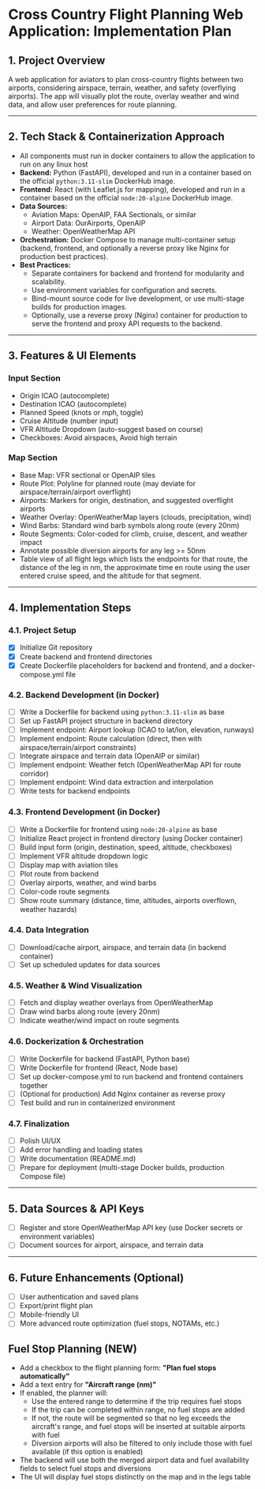 # Cross Country Flight Planning Web Application: Implementation Plan

## 1. Project Overview
A web application for aviators to plan cross-country flights between two airports, considering airspace, terrain, weather, and safety (overflying airports). The app will visually plot the route, overlay weather and wind data, and allow user preferences for route planning.

---

## 2. Tech Stack & Containerization Approach
- All components must run in docker containers to allow the application to run on any linux host
- **Backend:** Python (FastAPI), developed and run in a container based on the official `python:3.11-slim` DockerHub image.
- **Frontend:** React (with Leaflet.js for mapping), developed and run in a container based on the official `node:20-alpine` DockerHub image.
- **Data Sources:**
  - Aviation Maps: OpenAIP, FAA Sectionals, or similar
  - Airport Data: OurAirports, OpenAIP
  - Weather: OpenWeatherMap API
- **Orchestration:** Docker Compose to manage multi-container setup (backend, frontend, and optionally a reverse proxy like Nginx for production best practices).
- **Best Practices:**
  - Separate containers for backend and frontend for modularity and scalability.
  - Use environment variables for configuration and secrets.
  - Bind-mount source code for live development, or use multi-stage builds for production images.
  - Optionally, use a reverse proxy (Nginx) container for production to serve the frontend and proxy API requests to the backend.

---

## 3. Features & UI Elements
### Input Section
- Origin ICAO (autocomplete)
- Destination ICAO (autocomplete)
- Planned Speed (knots or mph, toggle)
- Cruise Altitude (number input)
- VFR Altitude Dropdown (auto-suggest based on course)
- Checkboxes: Avoid airspaces, Avoid high terrain

### Map Section
- Base Map: VFR sectional or OpenAIP tiles
- Route Plot: Polyline for planned route (may deviate for airspace/terrain/airport overflight)
- Airports: Markers for origin, destination, and suggested overflight airports
- Weather Overlay: OpenWeatherMap layers (clouds, precipitation, wind)
- Wind Barbs: Standard wind barb symbols along route (every 20nm)
- Route Segments: Color-coded for climb, cruise, descent, and weather impact
- Annotate possible diversion airports for any leg >= 50nm
- Table view of all flight legs which lists the endpoints for that route, the distance of the leg in nm, the approximate time en route using the user entered cruise speed, and the altitude for that segment.
---

## 4. Implementation Steps

### 4.1. Project Setup
- [x] Initialize Git repository
- [x] Create backend and frontend directories
- [x] Create Dockerfile placeholders for backend and frontend, and a docker-compose.yml file

### 4.2. Backend Development (in Docker)
- [ ] Write a Dockerfile for backend using `python:3.11-slim` as base
- [ ] Set up FastAPI project structure in backend directory
- [ ] Implement endpoint: Airport lookup (ICAO to lat/lon, elevation, runways)
- [ ] Implement endpoint: Route calculation (direct, then with airspace/terrain/airport constraints)
- [ ] Integrate airspace and terrain data (OpenAIP or similar)
- [ ] Implement endpoint: Weather fetch (OpenWeatherMap API for route corridor)
- [ ] Implement endpoint: Wind data extraction and interpolation
- [ ] Write tests for backend endpoints

### 4.3. Frontend Development (in Docker)
- [ ] Write a Dockerfile for frontend using `node:20-alpine` as base
- [ ] Initialize React project in frontend directory (using Docker container)
- [ ] Build input form (origin, destination, speed, altitude, checkboxes)
- [ ] Implement VFR altitude dropdown logic
- [ ] Display map with aviation tiles
- [ ] Plot route from backend
- [ ] Overlay airports, weather, and wind barbs
- [ ] Color-code route segments
- [ ] Show route summary (distance, time, altitudes, airports overflown, weather hazards)

### 4.4. Data Integration
- [ ] Download/cache airport, airspace, and terrain data (in backend container)
- [ ] Set up scheduled updates for data sources

### 4.5. Weather & Wind Visualization
- [ ] Fetch and display weather overlays from OpenWeatherMap
- [ ] Draw wind barbs along route (every 20nm)
- [ ] Indicate weather/wind impact on route segments

### 4.6. Dockerization & Orchestration
- [ ] Write Dockerfile for backend (FastAPI, Python base)
- [ ] Write Dockerfile for frontend (React, Node base)
- [ ] Set up docker-compose.yml to run backend and frontend containers together
- [ ] (Optional for production) Add Nginx container as reverse proxy
- [ ] Test build and run in containerized environment

### 4.7. Finalization
- [ ] Polish UI/UX
- [ ] Add error handling and loading states
- [ ] Write documentation (README.md)
- [ ] Prepare for deployment (multi-stage Docker builds, production Compose file)

---

## 5. Data Sources & API Keys
- [ ] Register and store OpenWeatherMap API key (use Docker secrets or environment variables)
- [ ] Document sources for airport, airspace, and terrain data

---

## 6. Future Enhancements (Optional)
- [ ] User authentication and saved plans
- [ ] Export/print flight plan
- [ ] Mobile-friendly UI
- [ ] More advanced route optimization (fuel stops, NOTAMs, etc.)

## Fuel Stop Planning (NEW)

- Add a checkbox to the flight planning form: **"Plan fuel stops automatically"**
- Add a text entry for **"Aircraft range (nm)"**
- If enabled, the planner will:
  - Use the entered range to determine if the trip requires fuel stops
  - If the trip can be completed within range, no fuel stops are added
  - If not, the route will be segmented so that no leg exceeds the aircraft's range, and fuel stops will be inserted at suitable airports with fuel
  - Diversion airports will also be filtered to only include those with fuel available (if this option is enabled)
- The backend will use both the merged airport data and fuel availability fields to select fuel stops and diversions
- The UI will display fuel stops distinctly on the map and in the legs table 
